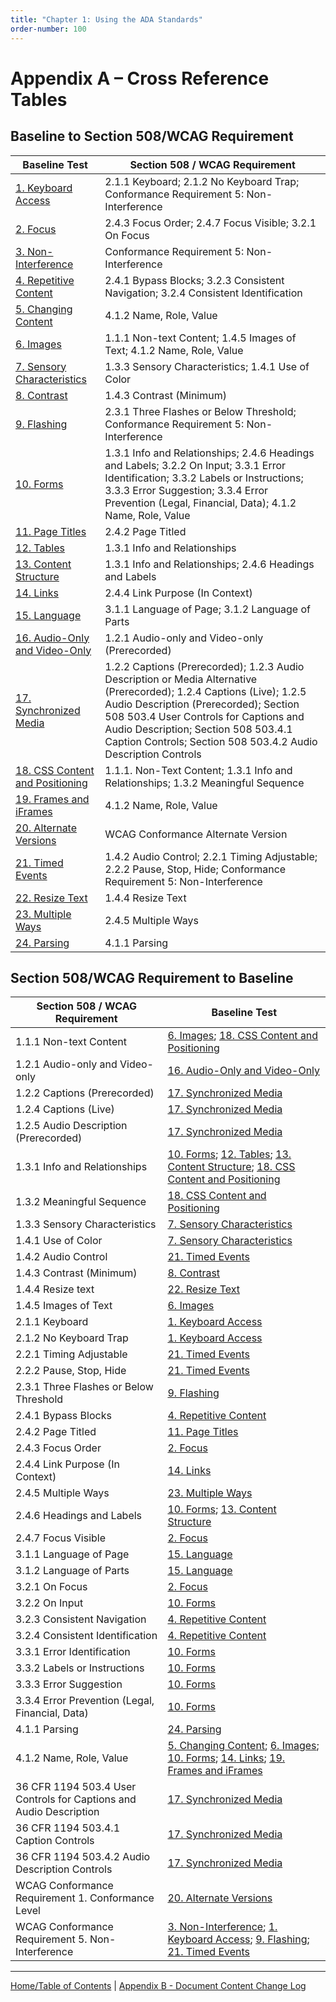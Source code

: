 ```yaml
---
title: "Chapter 1: Using the ADA Standards"
order-number: 100
---
```

Appendix A – Cross Reference Tables
===================================

Baseline to Section 508/WCAG Requirement
----------------------------------------

| Baseline Test                 | Section 508 / WCAG Requirement                                     |
|-------------------------------|--------------------------------------------------------------------|
| [1. Keyboard Access](01Keyboard.md)            | 2.1.1 Keyboard; 2.1.2 No Keyboard Trap; Conformance Requirement 5: Non-Interference                                              |
| [2. Focus](02FocusVisible.md)                      | 2.4.3 Focus Order; 2.4.7 Focus Visible; 3.2.1 On Focus                                                |
| [3. Non-Interference](03Noninterference.md)           | Conformance Requirement 5: Non-Interference                                                    |
| [4. Repetitive Content](04RepetitiveContent.md)         | 2.4.1 Bypass Blocks; 3.2.3 Consistent Navigation; 3.2.4 Consistent Identification                                     |
| [5. Changing Content](05Changing.md)           | 4.1.2 Name, Role, Value                                            |
| [6. Images](06Images.md)                     | 1.1.1 Non-text Content; 1.4.5 Images of Text; 4.1.2 Name, Role, Value                                             |
| [7. Sensory Characteristics](07Sensory.md)    | 1.3.3 Sensory Characteristics; 1.4.1 Use of Color                                                  |
| [8. Contrast](08Contrast.md)                   | 1.4.3 Contrast (Minimum)                                           |
| [9. Flashing](09Flashing.md)                   | 2.3.1 Three Flashes or Below Threshold; Conformance Requirement 5: Non-Interference                             |
| [10. Forms](10Forms.md)                     | 1.3.1 Info and Relationships; 2.4.6 Headings and Labels; 3.2.2 On Input; 3.3.1 Error Identification; 3.3.2 Labels or Instructions; 3.3.3 Error Suggestion; 3.3.4 Error Prevention (Legal, Financial, Data); 4.1.2 Name, Role, Value                                             |
| [11. Page Titles](11PageTitles.md)               | 2.4.2 Page Titled                                                  |
| [12. Tables](12DataTables.md)                    | 1.3.1 Info and Relationships                                       |
| [13. Content Structure](13Structure.md)         | 1.3.1 Info and Relationships; 2.4.6 Headings and Labels                                           |
| [14. Links](14Links.md)                     | 2.4.4 Link Purpose (In Context)                                             |
| [15. Language](15Language.md)                  | 3.1.1 Language of Page; 3.1.2 Language of Parts                                             |
| [16. Audio-Only and Video-Only](16AudioVideo.md) | 1.2.1 Audio-only and Video-only (Prerecorded)                                    |
| [17. Synchronized Media](17SyncMedia.md)        | 1.2.2 Captions (Prerecorded); 1.2.3 Audio Description or Media Alternative (Prerecorded); 1.2.4 Captions (Live); 1.2.5 Audio Description (Prerecorded); Section 508 503.4 User Controls for Captions and Audio Description; Section 508  503.4.1 Caption Controls; Section 508 503.4.2 Audio Description Controls                      |
| [18. CSS Content and Positioning](18Stylesheet.md) | 1.1.1. Non-Text Content; 1.3.1 Info and Relationships; 1.3.2 Meaningful Sequence                                           |
| [19. Frames and iFrames](19Frames.md)        | 4.1.2 Name, Role, Value                                            |
| [20. Alternate Versions](20AlternateVersions.md)        | WCAG Conformance Alternate Version                                 |
| [21. Timed Events](21TimedEvents.md)              | 1.4.2 Audio Control; 2.2.1 Timing Adjustable; 2.2.2 Pause, Stop, Hide; Conformance Requirement 5: Non-Interference                                             |
| [22. Resize Text](22Resize.md)               | 1.4.4 Resize Text                                                  |
| [23. Multiple Ways](23MultipleWays.md)             | 2.4.5 Multiple Ways                                                |
| [24. Parsing](24Parsing.md)                   | 4.1.1 Parsing                                                      |

Section 508/WCAG Requirement to Baseline
----------------------------------------

| Section 508 / WCAG Requirement                                     | Baseline Test                 |
|--------------------------------------------------------------------|-------------------------------|
| 1.1.1 Non-text Content                                             | [6. Images](06Images.md); [18. CSS Content and Positioning](18Stylesheet.md)                     |
| 1.2.1 Audio-only and Video-only                                    | [16. Audio-Only and Video-Only](16AudioVideo.md) |
| 1.2.2 Captions (Prerecorded)                                       | [17. Synchronized Media](17SyncMedia.md)        |
| 1.2.4 Captions (Live)                                              | [17. Synchronized Media](17SyncMedia.md)        |
| 1.2.5 Audio Description (Prerecorded)                              | [17. Synchronized Media](17SyncMedia.md)        |
| 1.3.1 Info and Relationships                                       | [10. Forms](10Forms.md); [12. Tables](12DataTables.md); [13. Content Structure](13Structure.md); [18. CSS Content and Positioning](18Stylesheet.md)  |
| 1.3.2 Meaningful Sequence                                          | [18. CSS Content and Positioning](18Stylesheet.md) |
| 1.3.3 Sensory Characteristics                                      | [7. Sensory Characteristics](07Sensory.md)    |
| 1.4.1 Use of Color                                                 | [7. Sensory Characteristics](07Sensory.md)    |
| 1.4.2 Audio Control                                                | [21. Timed Events](21TimedEvents.md)              |
| 1.4.3 Contrast (Minimum)                                           | [8. Contrast](08Contrast.md)                   |
| 1.4.4 Resize text                                                  | [22. Resize Text](22Resize.md)               |
| 1.4.5 Images of Text                                               | [6. Images](06Images.md)                     |
| 2.1.1 Keyboard                                                     | [1. Keyboard Access](01Keyboard.md)               |
| 2.1.2 No Keyboard Trap                                             | [1. Keyboard Access](01Keyboard.md)            |
| 2.2.1 Timing Adjustable                                            | [21. Timed Events](21TimedEvents.md)              |
| 2.2.2 Pause, Stop, Hide                                            | [21. Timed Events](21TimedEvents.md)              |
| 2.3.1 Three Flashes or Below Threshold                             | [9. Flashing](09Flashing.md)                   |
| 2.4.1 Bypass Blocks                                                | [4. Repetitive Content](04RepetitiveContent.md)         |
| 2.4.2 Page Titled                                                  | [11. Page Titles](11PageTitles.md)               |
| 2.4.3 Focus Order                                                  | [2. Focus](02FocusVisible.md)                |
| 2.4.4 Link Purpose (In Context)                                    | [14. Links](14Links.md)                     |
| 2.4.5 Multiple Ways                                                | [23. Multiple Ways](23MultipleWays.md)             |
| 2.4.6 Headings and Labels                                          | [10. Forms](10Forms.md); [13. Content Structure](13Structure.md)         |
| 2.4.7 Focus Visible                                                | [2. Focus](02FocusVisible.md)              |
| 3.1.1 Language of Page                                             | [15. Language](15Language.md)                  |
| 3.1.2 Language of Parts                                            | [15. Language](15Language.md)                  |
| 3.2.1 On Focus                                                     | [2. Focus](02FocusVisible.md)                |
| 3.2.2 On Input                                                     | [10. Forms](10Forms.md)                     |
| 3.2.3 Consistent Navigation                                        | [4. Repetitive Content](04RepetitiveContent.md)         |
| 3.2.4 Consistent Identification                                    | [4. Repetitive Content](04RepetitiveContent.md)         |
| 3.3.1 Error Identification                                         | [10. Forms](10Forms.md)                     |
| 3.3.2 Labels or Instructions                                       | [10. Forms](10Forms.md)                     |
| 3.3.3 Error Suggestion                                             | [10. Forms](10Forms.md)                     |
| 3.3.4 Error Prevention (Legal, Financial, Data)                    | [10. Forms](10Forms.md)                     |
| 4.1.1 Parsing                                                      | [24. Parsing](24Parsing.md)                   |
| 4.1.2 Name, Role, Value                                            | [5. Changing Content](05Changing.md); [6. Images](06Images.md); [10. Forms](10Forms.md); [14. Links](14Links.md); [19. Frames and iFrames](19Frames.md)         |
| 36 CFR 1194 503.4 User Controls for Captions and Audio Description | [17. Synchronized Media](17SyncMedia.md)        |
| 36 CFR 1194 503.4.1 Caption Controls                               | [17. Synchronized Media](17SyncMedia.md)        |
| 36 CFR 1194 503.4.2 Audio Description Controls                     | [17. Synchronized Media](17SyncMedia.md)        |
| WCAG Conformance Requirement 1. Conformance Level                  | [20. Alternate Versions](20AlternateVersions.md)        |
| WCAG Conformance Requirement 5. Non-Interference                   | [3. Non-Interference](03Noninterference.md); [1. Keyboard Access](01Keyboard.md); [9. Flashing](09Flashing.md); [21. Timed Events](21TimedEvents.md)         |

----------------------------------------
[Home/Table of Contents](index.md) | [Appendix B - Document Content Change Log](ChangeLog3.md)
